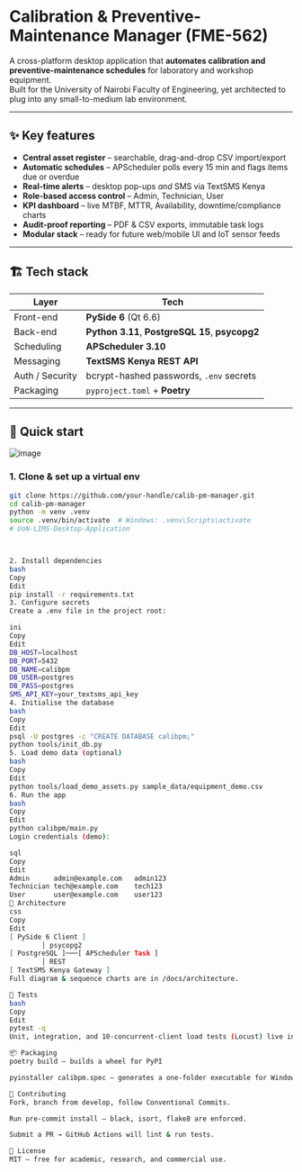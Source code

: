 # Calibration & Preventive-Maintenance Manager (FME-562)

A cross-platform desktop application that **automates calibration and preventive-maintenance schedules** for laboratory and workshop equipment.  
Built for the University of Nairobi Faculty of Engineering, yet architected to plug into any small-to-medium lab environment.

---

## ✨  Key features
* **Central asset register** – searchable, drag-and-drop CSV import/export  
* **Automatic schedules** – APScheduler polls every 15 min and flags items due or overdue  
* **Real-time alerts** – desktop pop-ups *and* SMS via TextSMS Kenya  
* **Role-based access control** – Admin, Technician, User  
* **KPI dashboard** – live MTBF, MTTR, Availability, downtime/compliance charts  
* **Audit-proof reporting** – PDF & CSV exports, immutable task logs  
* **Modular stack** – ready for future web/mobile UI and IoT sensor feeds

---

## 🏗️  Tech stack
| Layer | Tech |
|-------|------|
| Front-end | **PySide 6** (Qt 6.6) |
| Back-end | **Python 3.11**, **PostgreSQL 15**, **psycopg2** |
| Scheduling | **APScheduler 3.10** |
| Messaging | **TextSMS Kenya REST API** |
| Auth / Security | bcrypt-hashed passwords, `.env` secrets |
| Packaging | `pyproject.toml` + **Poetry** |

---

## 🚀  Quick start

![image](https://github.com/user-attachments/assets/33a649ea-6c8c-4988-b9e0-8a8a32fbfc98)

### 1.  Clone & set up a virtual env
```bash
git clone https://github.com/your-handle/calib-pm-manager.git
cd calib-pm-manager
python -m venv .venv
source .venv/bin/activate  # Windows: .venv\Scripts\activate
# UoN-LIMS-Desktop-Application



2. Install dependencies
bash
Copy
Edit
pip install -r requirements.txt
3. Configure secrets
Create a .env file in the project root:

ini
Copy
Edit
DB_HOST=localhost
DB_PORT=5432
DB_NAME=calibpm
DB_USER=postgres
DB_PASS=postgres
SMS_API_KEY=your_textsms_api_key
4. Initialise the database
bash
Copy
Edit
psql -U postgres -c "CREATE DATABASE calibpm;"
python tools/init_db.py
5. Load demo data (optional)
bash
Copy
Edit
python tools/load_demo_assets.py sample_data/equipment_demo.csv
6. Run the app
bash
Copy
Edit
python calibpm/main.py
Login credentials (demo):

sql
Copy
Edit
Admin      admin@example.com   admin123
Technician tech@example.com    tech123
User       user@example.com    user123
📝 Architecture
css
Copy
Edit
[ PySide 6 Client ]
        │ psycopg2
[ PostgreSQL ]───[ APScheduler Task ]
        │ REST
[ TextSMS Kenya Gateway ]
Full diagram & sequence charts are in /docs/architecture.

🧪 Tests
bash
Copy
Edit
pytest -q
Unit, integration, and 10-concurrent-client load tests (Locust) live in tests/.

📦 Packaging
poetry build – builds a wheel for PyPI

pyinstaller calibpm.spec – generates a one-folder executable for Windows/Linux/Mac

🤝 Contributing
Fork, branch from develop, follow Conventional Commits.

Run pre-commit install – black, isort, flake8 are enforced.

Submit a PR → GitHub Actions will lint & run tests.

🪪 License
MIT – free for academic, research, and commercial use.
